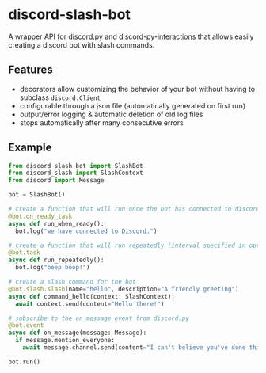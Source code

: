 # discord-slash-bot
A wrapper API for [discord.py](https://discordpy.readthedocs.io/en/stable/) and [discord-py-interactions](https://pypi.org/project/discord-py-interactions/) that allows easily creating a discord bot with slash commands.

## Features

- decorators allow customizing the behavior of your bot without having to subclass `discord.Client`
- configurable through a json file (automatically generated on first run)
- output/error logging & automatic deletion of old log files
- stops automatically after many consecutive errors

## Example

```python
from discord_slash_bot import SlashBot
from discord_slash import SlashContext
from discord import Message

bot = SlashBot()

# create a function that will run once the bot has connected to discord
@bot.on_ready_task
async def run_when_ready():
  bot.log("we have connected to Discord.")

# create a function that will run repeatedly (interval specified in options.json)
@bot.task
async def run_repeatedly():
  bot.log("beep boop!")

# create a slash command for the bot
@bot.slash.slash(name="hello", description="A friendly greeting")
async def command_hello(context: SlashContext):
  await context.send(content="Hello there!")

# subscribe to the on_message event from discord.py
@bot.event
async def on_message(message: Message):
  if message.mention_everyone:
    await message.channel.send(content="I can't believe you've done this.")

bot.run()
```
